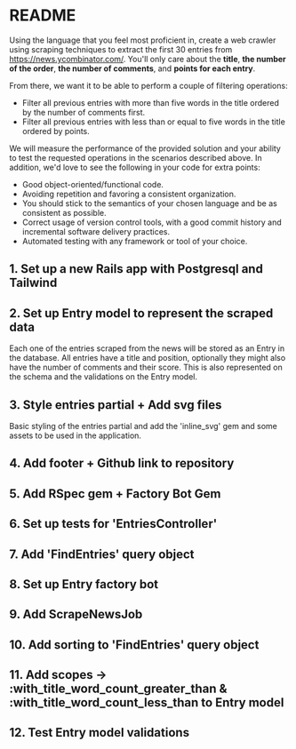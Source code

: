 # README

Using the language that you feel most proficient in, create a web crawler using scraping techniques to extract the first 30 entries from https://news.ycombinator.com/. You'll only care about the **title**, **the number of the order**, **the number of comments**, and **points for each entry**.


From there, we want it to be able to perform a couple of filtering operations:
- Filter all previous entries with more than five words in the title ordered by the number of comments first.
- Filter all previous entries with less than or equal to five words in the title ordered by points.


We will measure the performance of the provided solution and your ability to test the requested operations in the scenarios described above. In addition, we'd love to see the following in your code for extra points:

- Good object-oriented/functional code.
- Avoiding repetition and favoring a consistent organization. 
- You should stick to the semantics of your chosen language and be as consistent as possible.
- Correct usage of version control tools, with a good commit history and incremental software delivery practices.
- Automated testing with any framework or tool of your choice.


## 1. Set up a new Rails app with Postgresql and Tailwind

## 2. Set up Entry model to represent the scraped data
Each one of the entries scraped from the news will be stored as an Entry in the database. 
All entries have a title and position, optionally they might also have the number of comments and their score. This is also represented on the schema and the validations on the Entry model.

## 3. Style entries partial + Add svg files
Basic styling of the entries partial and add the 'inline_svg' gem and some assets to be used in the application.

## 4. Add footer + Github link to repository

## 5. Add RSpec gem + Factory Bot Gem

## 6. Set up tests for 'EntriesController'

## 7. Add 'FindEntries' query object

## 8. Set up Entry factory bot

## 9. Add ScrapeNewsJob 

## 10. Add sorting to 'FindEntries' query object

## 11. Add scopes -> :with_title_word_count_greater_than & :with_title_word_count_less_than to Entry model

## 12. Test Entry model validations
